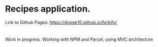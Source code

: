 # Recipes application.
Link to Github Pages: https://dysiek10.github.io/forkify/
#
Work in progress.
Working with NPM and Parcel, using MVC architecture
